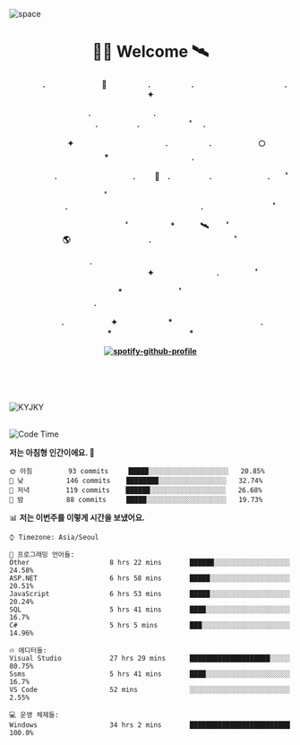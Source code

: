 ![space](https://user-images.githubusercontent.com/93513959/153272999-db6423b1-a80f-4b72-bf4c-7be2c9d6d328.png)



<h1 align="center">👨‍🚀 Welcome  🛰︎</h1>
<h4 align='center'>
<p align="center">　　　　.　　　　　　  　🌠　　　   　. 　　　　　.　　　　　　　　　　　  . 　　　 　       ✦     </p>
<p align="center">.　　　　　　　　.　　  　　　　  　 　　　　　　　　　　　.　　　　　.　　　　   　 ﾟ             　.        </p>
<p align="center">　　　　✦　　　　　  　　　　    　. 　　　　　.　　　　　　🌕　*　　　　　　　　　　  . 　　　 　            </p>
<p align="center">　　  　         　　. 　　　　   　 　　　.     　   　🚀　.　　　　　.　　　   　　　 .             　 ﾟ   </p>
<p align="center">　　ﾟ　　　　　　　　  　　　　   　 　　　　.　　　　　　　　　　　　　　　　　.   　　　            　  　　　ﾟ</p>
<p align="center"> 　　　　　　　ﾟ　　　 　　*　　   🛰︎　 　ﾟ　　　　🌎　　　　　　　　　　.　　　　　　　   　　  ﾟ          　   </p>
<p align="center">.　　　　　　　　　　  　　　　   　 　　　　　　　　　　　　 ✦　　　　　　　　.　   　　             ﾟ　  　　   </p>
<p align="center">　　　*　　　　　　  　ﾟ　　   　 　　　　.　　　　　　　　　　　　　　　　   　　            　  　　            </p>
<p align="center">　　　.　　　　　　✦  　　　　　   *　 　　　　　　　　　　.　　　　　　　*　　　　　   　              　  　*　  </p>

[![spotify-github-profile](https://spotify-github-profile.vercel.app/api/view?uid=316vepr7x7ia45xvcuqyysvtmpfe&cover_image=true&theme=novatorem&bar_color=37bac3&bar_color_cover=false)](https://spotify-github-profile.vercel.app/api/view?uid=316vepr7x7ia45xvcuqyysvtmpfe&redirect=true)

</h4>

<br>
<br>
<br>

<p align="left"><img src="https://github-readme-stats.vercel.app/api/top-langs?username=KYJKY&show_icons=true&locale=en&layout=compact&theme=radical" alt="KYJKY" />
<!--<img src="https://github-readme-stats.vercel.app/api?username=KYJKY&show_icons=true&locale=en&theme=radical" alt="KYJKY" />--> <br><br></p>

<!--START_SECTION:waka-->
![Code Time](http://img.shields.io/badge/Code%20Time-783%20hrs%2022%20mins-blue)

**저는 아침형 인간이에요. 🐤** 

```text
🌞 아침         93 commits     █████░░░░░░░░░░░░░░░░░░░░   20.85% 
🌆 낮　         146 commits    ████████░░░░░░░░░░░░░░░░░   32.74% 
🌃 저녁         119 commits    ██████░░░░░░░░░░░░░░░░░░░   26.68% 
🌙 밤　         88 commits     █████░░░░░░░░░░░░░░░░░░░░   19.73%

```


📊 **저는 이번주를 이렇게 시간을 보냈어요.** 

```text
⌚︎ Timezone: Asia/Seoul

💬 프로그래밍 언어들: 
Other                    8 hrs 22 mins       ██████░░░░░░░░░░░░░░░░░░░   24.58% 
ASP.NET                  6 hrs 58 mins       █████░░░░░░░░░░░░░░░░░░░░   20.51% 
JavaScript               6 hrs 53 mins       █████░░░░░░░░░░░░░░░░░░░░   20.24% 
SQL                      5 hrs 41 mins       ████░░░░░░░░░░░░░░░░░░░░░   16.7% 
C#                       5 hrs 5 mins        ███░░░░░░░░░░░░░░░░░░░░░░   14.96%

🔥 에디터들: 
Visual Studio            27 hrs 29 mins      ████████████████████░░░░░   80.75% 
Ssms                     5 hrs 41 mins       ████░░░░░░░░░░░░░░░░░░░░░   16.7% 
VS Code                  52 mins             ░░░░░░░░░░░░░░░░░░░░░░░░░   2.55%

💻 운영 체제들: 
Windows                  34 hrs 2 mins       █████████████████████████   100.0%

```


<!--END_SECTION:waka-->
